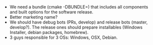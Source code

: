 - We need a bundle (cmake -DBUNDLE=) that includes all components and built options for the software release.
- Better marketing name?
- We should have debug bots (PRs, develop) and release bots (master, develop?). The release ones should prepare installables (Windows Installer, debian packages, homebrew).
- 3 guys responsible for 3 OSs: Windows, OSX, Debian.
